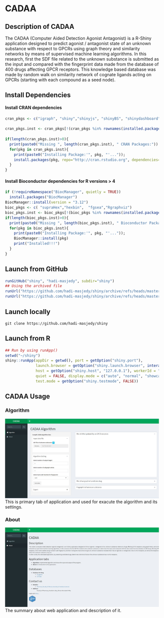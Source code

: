 # CADAA


## Description of CADAA
The CADAA (Computer Aided Detection Agonist Antagonist) is a R-Shiny application designed to predict agonist / antagonist state of an unknown substance with respect to GPCRs using graph theory and similarity networks by means of supervised machine learning algorithms. In this research, first the SDF file related to the unknown substance is submitted as the input and compared with the fingerprint data made from the database of 400 drugs affecting GPCR receptors. This knowledge based database was made by random walk on similarity network of cognate ligands acting on GPCRs (starting with each compound as a seed node). 


## Install Dependencies
#### Install CRAN dependencies

```r
cran_pkgs <- c("igraph", "shiny","shinyjs", "shinyBS", "shinydashboard", "ggplot2", "dnet","ChemmineR","digest")

cran_pkgs.inst <- cran_pkgs[!(cran_pkgs %in% rownames(installed.packages()))]

if(length(cran_pkgs.inst)>0){ 
  print(paste0("Missing ", length(cran_pkgs.inst), " CRAN Packages:"))
  for(pkg in cran_pkgs.inst){
    print(paste0("Installing Package:'", pkg, "'..."));  
    install.packages(pkg, repo="http://cran.rstudio.org", dependencies=TRUE);print("Installed!!!") 
  }
}
```


#### Install Bioconductor dependencies for R versions > 4
```r
if (!requireNamespace("BiocManager", quietly = TRUE))
  install.packages("BiocManager")
BiocManager::install(version = "3.12")
bioc_pkgs <- c( "supraHex","hexbin",  "fgsea","Rgraphviz")
bioc_pkgs.inst <- bioc_pkgs[!(bioc_pkgs %in% rownames(installed.packages()))];
if(length(bioc_pkgs.inst)>0){
  print(paste0("Missing ", length(bioc_pkgs.inst), " Bioconductor Packages:"));  
  for(pkg in bioc_pkgs.inst){
    print(paste0("Installing Package:'", pkg, "'..."));  
    BiocManager::install(pkg)
    print("Installed!!!")
  }
}
```
## Launch from GitHub

```r
runGitHub("shiny", "hadi-masjedy", subdir="shiny")
## Using the archived file
runUrl("https://github.com/hadi-masjedy/shiny/archive/refs/heads/master.tar.gz", subdir="shiny")
runUrl("https://github.com/hadi-masjedy/shiny/archive/refs/heads/master.zip", subdir="shiny")
```
## Launch locally
```
git clone https://github.com/hadi-masjedy/shiny
```

## Launch from R

```r
## Run by using runApp()
setwd("~/shiny")
shiny::runApp(appDir = getwd(), port = getOption("shiny.port"),
              launch.browser = getOption("shiny.launch.browser", interactive()),
              host = getOption("shiny.host", "127.0.0.1"), workerId = "",
              quiet = FALSE, display.mode = c("auto", "normal", "showcase"), 
              test.mode = getOption("shiny.testmode", FALSE))
```

## CADAA Usage

### Algorithm
<img src="/example/algorithm.jpg" width="600">
  This is primary tab of application and used for exacute the algorithm and its settings.

### About
<img src="/example/about.jpg" width="600">
  The summary about web application and description of it.
